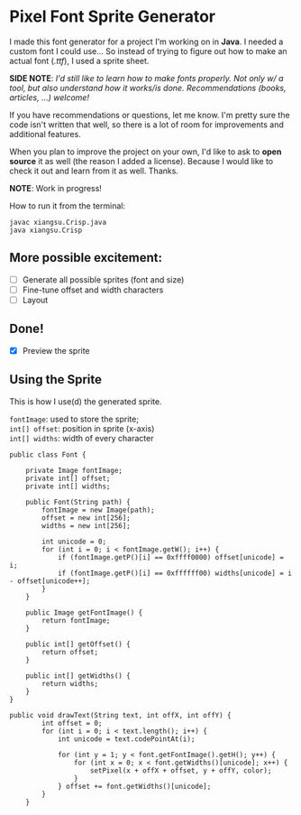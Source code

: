 # Pixel Font Sprite Generator
I made this font generator for a project I'm working on in **Java**. I needed a custom font I could use... So instead of trying to figure out how to make an actual font (*.ttf*), I used a sprite sheet.

**SIDE NOTE**: *I'd still like to learn how to make fonts properly. Not only w/ a tool, but also understand how it works/is done. Recommendations (books, articles, ...) welcome!*

If you have recommendations or questions, let me know. I'm pretty sure the code isn't written that well, so there is a lot of room for improvements and additional features.

When you plan to improve the project on your own, I'd like to ask to **open source** it as well (the reason I added a license). Because I would like to check it out and learn from it as well. Thanks.

**NOTE**: Work in progress!  

How to run it from the terminal:
```
javac xiangsu.Crisp.java
java xiangsu.Crisp
```

## More possible excitement:
- [ ] Generate all possible sprites (font and size)
- [ ] Fine-tune offset and width characters
- [ ] Layout

## Done!

- [x] Preview the sprite

## Using the Sprite
This is how I use(d) the generated sprite.

`fontImage`: used to store the sprite;   
`int[] offset`: position in sprite (x-axis)  
`int[] widths`: width of every character

```
public class Font {

    private Image fontImage;
    private int[] offset;
    private int[] widths;

    public Font(String path) {
        fontImage = new Image(path);
        offset = new int[256];
        widths = new int[256];

        int unicode = 0;
        for (int i = 0; i < fontImage.getW(); i++) {
            if (fontImage.getP()[i] == 0xffff0000) offset[unicode] = i;
            if (fontImage.getP()[i] == 0xffffff00) widths[unicode] = i - offset[unicode++];
        }
    }

    public Image getFontImage() {
        return fontImage;
    }

    public int[] getOffset() {
        return offset;
    }

    public int[] getWidths() {
        return widths;
    }
}
```

```
public void drawText(String text, int offX, int offY) {
        int offset = 0;
        for (int i = 0; i < text.length(); i++) {
            int unicode = text.codePointAt(i);

            for (int y = 1; y < font.getFontImage().getH(); y++) {
                for (int x = 0; x < font.getWidths()[unicode]; x++) {
                    setPixel(x + offX + offset, y + offY, color);
                }
            } offset += font.getWidths()[unicode];
        }
    }
```
